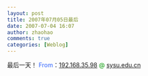 ```yaml
---
layout: post
title: 2007年07月05日最后
date: 2007-07-04 16:07
author: zhaohao
comments: true
categories: [Weblog]
---
```

<div id="msgcns!A2B21BA57C861B3E!339" class="bvMsg">最后一天！
<span style="color: #3366ff;">From</span>：<span style="color: #009900;"><a href="http://192.168.35.98">192.168.35.98</a> @ <a href="http://sysu.edu.cn">sysu.edu.cn</a></span></div>
